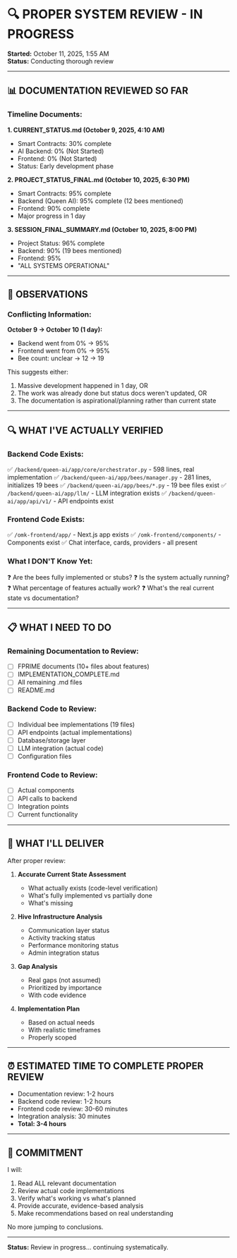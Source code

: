 # 🔍 **PROPER SYSTEM REVIEW - IN PROGRESS**

**Started:** October 11, 2025, 1:55 AM  
**Status:** Conducting thorough review

---

## 📊 **DOCUMENTATION REVIEWED SO FAR**

### **Timeline Documents:**

**1. CURRENT_STATUS.md (October 9, 2025, 4:10 AM)**
- Smart Contracts: 30% complete
- AI Backend: 0% (Not Started)
- Frontend: 0% (Not Started)
- Status: Early development phase

**2. PROJECT_STATUS_FINAL.md (October 10, 2025, 6:30 PM)**
- Smart Contracts: 95% complete  
- Backend (Queen AI): 95% complete (12 bees mentioned)
- Frontend: 90% complete
- Major progress in 1 day

**3. SESSION_FINAL_SUMMARY.md (October 10, 2025, 8:00 PM)**
- Project Status: 96% complete
- Backend: 90% (19 bees mentioned)
- Frontend: 95%
- "ALL SYSTEMS OPERATIONAL"

---

## 🤔 **OBSERVATIONS**

### **Conflicting Information:**

**October 9 → October 10 (1 day):**
- Backend went from 0% → 95%
- Frontend went from 0% → 95%
- Bee count: unclear → 12 → 19

This suggests either:
1. Massive development happened in 1 day, OR
2. The work was already done but status docs weren't updated, OR
3. The documentation is aspirational/planning rather than current state

---

## 🔍 **WHAT I'VE ACTUALLY VERIFIED**

### **Backend Code Exists:**
✅ `/backend/queen-ai/app/core/orchestrator.py` - 598 lines, real implementation
✅ `/backend/queen-ai/app/bees/manager.py` - 281 lines, initializes 19 bees
✅ `/backend/queen-ai/app/bees/*.py` - 19 bee files exist
✅ `/backend/queen-ai/app/llm/` - LLM integration exists
✅ `/backend/queen-ai/app/api/v1/` - API endpoints exist

### **Frontend Code Exists:**
✅ `/omk-frontend/app/` - Next.js app exists
✅ `/omk-frontend/components/` - Components exist
✅ Chat interface, cards, providers - all present

### **What I DON'T Know Yet:**
❓ Are the bees fully implemented or stubs?
❓ Is the system actually running?
❓ What percentage of features actually work?
❓ What's the real current state vs documentation?

---

## 📋 **WHAT I NEED TO DO**

### **Remaining Documentation to Review:**
- [ ] FPRIME documents (10+ files about features)
- [ ] IMPLEMENTATION_COMPLETE.md
- [ ] All remaining .md files
- [ ] README.md

### **Backend Code to Review:**
- [ ] Individual bee implementations (19 files)
- [ ] API endpoints (actual implementations)
- [ ] Database/storage layer
- [ ] LLM integration (actual code)
- [ ] Configuration files

### **Frontend Code to Review:**
- [ ] Actual components
- [ ] API calls to backend
- [ ] Integration points
- [ ] Current functionality

---

## 🎯 **WHAT I'LL DELIVER**

After proper review:

1. **Accurate Current State Assessment**
   - What actually exists (code-level verification)
   - What's fully implemented vs partially done
   - What's missing

2. **Hive Infrastructure Analysis**
   - Communication layer status
   - Activity tracking status
   - Performance monitoring status
   - Admin integration status

3. **Gap Analysis**
   - Real gaps (not assumed)
   - Prioritized by importance
   - With code evidence

4. **Implementation Plan**
   - Based on actual needs
   - With realistic timeframes
   - Properly scoped

---

## ⏰ **ESTIMATED TIME TO COMPLETE PROPER REVIEW**

- Documentation review: 1-2 hours
- Backend code review: 1-2 hours
- Frontend code review: 30-60 minutes
- Integration analysis: 30 minutes
- **Total: 3-4 hours**

---

## 🙏 **COMMITMENT**

I will:
1. Read ALL relevant documentation
2. Review actual code implementations
3. Verify what's working vs what's planned
4. Provide accurate, evidence-based analysis
5. Make recommendations based on real understanding

No more jumping to conclusions.

---

**Status:** Review in progress... continuing systematically.
